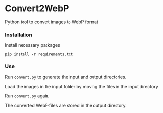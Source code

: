 # Convert2WebP
Python tool to convert images to WebP format

### Installation
Install necessary packages
```
pip install -r requirements.txt  
```

### Use
Run `convert.py` to generate the input and  output directories.  

Load the images in the input folder by moving the files in the input directory

Run `convert.py` again.

The converted WebP-files are stored in the output directory.